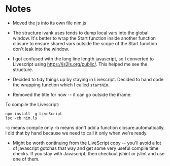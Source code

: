 Notes
=====

* Moved the js into its own file nim.js

* The structure ivank uses tends to dump local vars into the global window. It's better
  to wrap the Start function inside another function closure to ensure shared vars outside
  the scope of the Start function don't leak into the window.

* I got confused with the long line length javascript, so I converted to Livescript using
  https://js2ls.org/public/. This helped me see the structure.

* Decided to tidy things up by staying in Livescript. Decided to hand code the wrapping function
  which I called `startNim`.

* Removed the title for now -- it can go outside the iframe.

To compile the Livescript:
```
npm install -g LiveScript
lsc -cb nim.ls
```

-c means compile only
-b means don't add a function closure automatically. I did that by hand because we need to call it only
   when we're ready.

* Might be worth continuing from the LiveScript copy -- you'll avoid a lot of javascript gotchas that way
  and get some very useful compile time checks. If you stay with Javascript, then checkout jshint or jslint
  and use one of them.